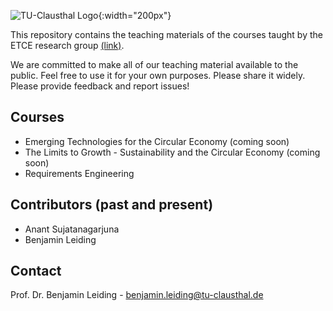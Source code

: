 
![TU-Clausthal Logo](https://www.presse.tu-clausthal.de/fileadmin/Presse/images/Corporate_Design/Logo/Logo_TUC_en_CMYK.jpg){:width="200px"}

This repository contains the teaching materials of the courses taught by the ETCE research group [(link)](https://etce-lab.com).

We are committed to make all of our teaching material available to the public. Feel free to use it for your own purposes. Please share it widely. Please provide feedback and report issues!

## Courses
- Emerging Technologies for the Circular Economy (coming soon)
- The Limits to Growth - Sustainability and the Circular Economy (coming soon)
- Requirements Engineering


## Contributors (past and present)
- Anant Sujatanagarjuna
- Benjamin Leiding

## Contact
Prof. Dr. Benjamin Leiding - benjamin.leiding@tu-clausthal.de
